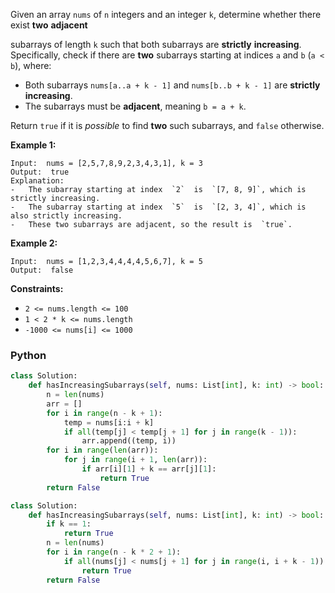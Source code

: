 Given an array  `nums`  of  `n`  integers and an integer  `k`, determine whether there exist  **two**  **adjacent**

subarrays of length  `k`  such that both subarrays are  **strictly**  **increasing**. Specifically, check if there are  **two**  subarrays starting at indices  `a`  and  `b`  (`a < b`), where:

-   Both subarrays  `nums[a..a + k - 1]`  and  `nums[b..b + k - 1]`  are  **strictly increasing**.
-   The subarrays must be  **adjacent**, meaning  `b = a + k`.

Return  `true`  if it is  _possible_  to find  **two** such subarrays, and  `false`  otherwise.

**Example 1:**
```
Input:  nums = [2,5,7,8,9,2,3,4,3,1], k = 3
Output:  true
Explanation:
-   The subarray starting at index  `2`  is  `[7, 8, 9]`, which is strictly increasing.
-   The subarray starting at index  `5`  is  `[2, 3, 4]`, which is also strictly increasing.
-   These two subarrays are adjacent, so the result is  `true`.
```

**Example 2:**
```
Input:  nums = [1,2,3,4,4,4,4,5,6,7], k = 5
Output:  false
```

**Constraints:**

-   `2 <= nums.length <= 100`
-   `1 < 2 * k <= nums.length`
-   `-1000 <= nums[i] <= 1000`


### Python

```python
class Solution:
    def hasIncreasingSubarrays(self, nums: List[int], k: int) -> bool:
        n = len(nums)
        arr = []
        for i in range(n - k + 1):
            temp = nums[i:i + k]
            if all(temp[j] < temp[j + 1] for j in range(k - 1)):
                arr.append((temp, i))
        for i in range(len(arr)):
            for j in range(i + 1, len(arr)):
                if arr[i][1] + k == arr[j][1]:
                    return True
        return False
```

```py
class Solution:
    def hasIncreasingSubarrays(self, nums: List[int], k: int) -> bool:
        if k == 1:
            return True
        n = len(nums)
        for i in range(n - k * 2 + 1):
            if all(nums[j] < nums[j + 1] for j in range(i, i + k - 1)) and all(nums[j] < nums[j + 1] for j in range(i + k, i + k * 2 - 1)):
                return True
        return False
```